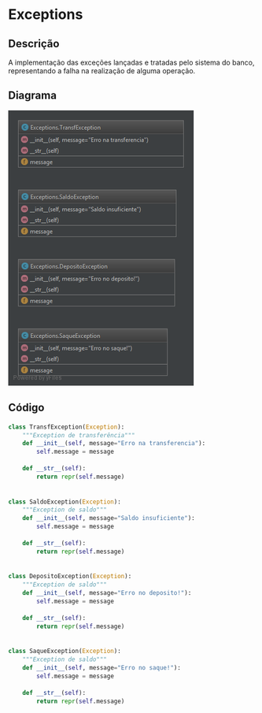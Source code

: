 # Exceptions

## Descrição

A implementação das exceções lançadas e tratadas pelo sistema do banco, representando a falha na realização de alguma operação.

## Diagrama

![](/doc/img/exceptions.png)

## Código

```py
class TransfException(Exception):
    """Exception de transferência"""
    def __init__(self, message="Erro na transferencia"):
        self.message = message

    def __str__(self):
        return repr(self.message)


class SaldoException(Exception):
    """Exception de saldo"""
    def __init__(self, message="Saldo insuficiente"):
        self.message = message

    def __str__(self):
        return repr(self.message)


class DepositoException(Exception):
    """Exception de saldo"""
    def __init__(self, message="Erro no deposito!"):
        self.message = message

    def __str__(self):
        return repr(self.message)


class SaqueException(Exception):
    """Exception de saldo"""
    def __init__(self, message="Erro no saque!"):
        self.message = message

    def __str__(self):
        return repr(self.message)
```